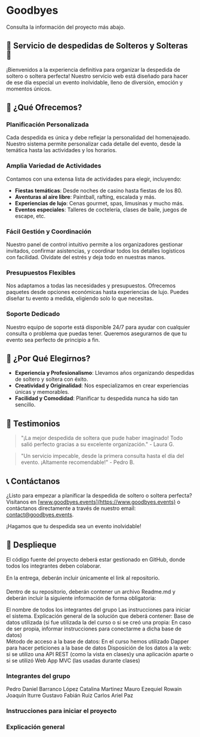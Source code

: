 ﻿# Goodbyes

Consulta la información del proyecto más abajo.


## 🎉 Servicio de despedidas de Solteros y Solteras 🎉

¡Bienvenidos a la experiencia definitiva para organizar la despedida de soltero o soltera perfecta! Nuestro servicio web está diseñado para hacer de ese día especial un evento inolvidable, lleno de diversión, emoción y momentos únicos. 

## 🚀 ¿Qué Ofrecemos?

### Planificación Personalizada
Cada despedida es única y debe reflejar la personalidad del homenajeado. Nuestro sistema permite personalizar cada detalle del evento, desde la temática hasta las actividades y los horarios.

### Amplia Variedad de Actividades
Contamos con una extensa lista de actividades para elegir, incluyendo:
- **Fiestas temáticas**: Desde noches de casino hasta fiestas de los 80.
- **Aventuras al aire libre**: Paintball, rafting, escalada y más.
- **Experiencias de lujo**: Cenas gourmet, spas, limusinas y mucho más.
- **Eventos especiales**: Talleres de coctelería, clases de baile, juegos de escape, etc.

### Fácil Gestión y Coordinación
Nuestro panel de control intuitivo permite a los organizadores gestionar invitados, confirmar asistencias, y coordinar todos los detalles logísticos con facilidad. Olvídate del estrés y deja todo en nuestras manos.

### Presupuestos Flexibles
Nos adaptamos a todas las necesidades y presupuestos. Ofrecemos paquetes desde opciones económicas hasta experiencias de lujo. Puedes diseñar tu evento a medida, eligiendo solo lo que necesitas.

### Soporte Dedicado
Nuestro equipo de soporte está disponible 24/7 para ayudar con cualquier consulta o problema que puedas tener. Queremos asegurarnos de que tu evento sea perfecto de principio a fin.

## 🎯 ¿Por Qué Elegirnos?

- **Experiencia y Profesionalismo**: Llevamos años organizando despedidas de soltero y soltera con éxito.
- **Creatividad y Originalidad**: Nos especializamos en crear experiencias únicas y memorables.
- **Facilidad y Comodidad**: Planificar tu despedida nunca ha sido tan sencillo.

## 🌟 Testimonios

> "¡La mejor despedida de soltera que pude haber imaginado! Todo salió perfecto gracias a su excelente organización." - Laura G.

> "Un servicio impecable, desde la primera consulta hasta el día del evento. ¡Altamente recomendable!" - Pedro B.

## 📞 Contáctanos

¿Listo para empezar a planificar la despedida de soltero o soltera perfecta? Visítanos en [www.goodbyes.events](https://www.goodbyes.events) o contáctanos directamente a través de nuestro email: contact@goodbyes.events.

¡Hagamos que tu despedida sea un evento inolvidable!


## 🚀 Desplieque

El código fuente del proyecto deberá estar gestionado en GitHub, donde todos los integrantes deben colaborar. 

En la entrega, deberán incluir únicamente el link al repositorio. 

Dentro de su repositorio, deberán contener un archivo Readme.md y deberán incluir la siguiente información de forma obligatoria: 

El nombre de todos los integrantes del grupo 
Las instrucciones para iniciar el sistema.
Explicación general de la solución que deberá contener: 
Base de datos utilizada (si fue utilizada la del curso o si se creó una propia: En caso de ser propia, informar instrucciones para conectarme a dicha base de datos)  
Método de acceso a la base de datos: En el curso hemos utilizado Dapper para hacer peticiones a la base de datos
Disposición de los datos a la web: si se utilizo una API REST  (como la vista en clases)y una aplicación aparte o si se utilizó Web App MVC (las usadas durante clases)

### Integrantes del grupo

Pedro Daniel Barranco López
Catalina Martinez
Mauro Ezequiel Rowain 
Joaquín Iturre
Gustavo Fabián Ruiz
Carlos Ariel Paz

### Instrucciones para iniciar el proyecto

### Explicación general